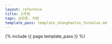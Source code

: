 ```yaml
---
layout: reference
title: 고주탕
tags: 상한론, 처방
template_pass: template_shanghanlun_formulas.md
---
```



{% include {{ page.template_pass }} %}
